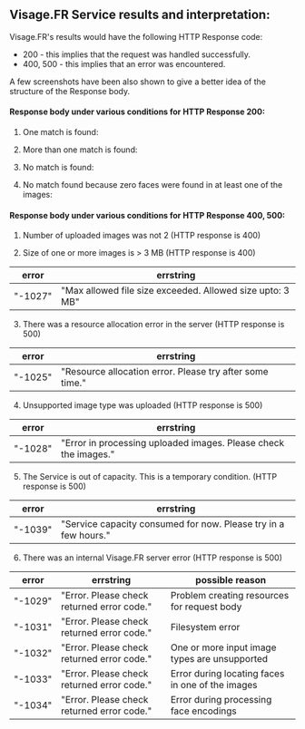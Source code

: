 ## Visage.FR Service results and interpretation:

Visage.FR's results would have the following HTTP Response code:
* 200 - this implies that the request was handled successfully.
* 400, 500 - this implies that an error was encountered.

A few screenshots have been also shown to give a better idea of the structure of the Response body.

#### Response body under various conditions for HTTP Response 200:

1. One match is found:

2. More than one match is found:

3. No match is found:

4. No match found because zero faces were found in at least one of the images:



#### Response body under various conditions for HTTP Response 400, 500:

1. Number of uploaded images was not 2 (HTTP response is 400)



2. Size of one or more images is > 3 MB (HTTP response is 400)


| error | errstring |
|------ | ----------|
| "-1027" | "Max allowed file size exceeded. Allowed size upto: 3 MB"|


3. There was a resource allocation error in the server (HTTP response is 500)

| error | errstring |
|------ | ----------|
| "-1025" | "Resource allocation error. Please try after some time."|


4. Unsupported image type was uploaded (HTTP response is 500)

| error | errstring |
|------ | ----------|
| "-1028" | "Error in processing uploaded images. Please check the images."|

5. The Service is out of capacity. This is a temporary condition. (HTTP response is 500)

| error | errstring |
|------ | ----------|
| "-1039" | "Service capacity consumed for now. Please try in a few hours."|

6. There was an internal Visage.FR server error (HTTP response is 500)

| error | errstring | possible reason |
|------ | ----------| --------------- |
| "-1029" | "Error. Please check returned error code."| Problem creating resources for request body|
| "-1031" | "Error. Please check returned error code."| Filesystem error |
| "-1032" | "Error. Please check returned error code."| One or more input image types are unsupported |
| "-1033" | "Error. Please check returned error code."| Error during locating faces in one of the images |
| "-1034" | "Error. Please check returned error code."| Error during processing face encodings |




